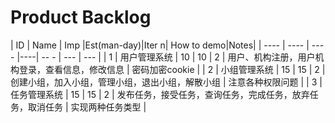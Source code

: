 # Product Backlog

| ID | Name | Imp |Est(man-day)|Iter n|	How to demo|Notes|
| ---- | ---- | ---- |----| -- - | --- | --- |
| 1 | 用户管理系统 | 10 | 10 | 2 | 用户、机构注册，用户机构登录，查看信息，修改信息 | 密码加密cookie |
| 2 | 小组管理系统 | 15 | 15 | 2 | 创建小组，加入小组，管理小组，退出小组，解散小组 | 注意各种权限问题 |
| 3 | 任务管理系统 | 15 | 15 | 2 | 发布任务，接受任务，查询任务，完成任务，放弃任务，取消任务 | 实现两种任务类型 |


